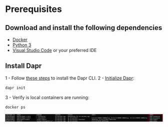 # Prerequisites

## Download and install the following dependencies

- [Docker](https://docs.docker.com/engine/install/)
- [Python 3](https://www.python.org/downloads/)
- [Visual Studio Code](https://code.visualstudio.com/download) or your preferred IDE

## Install Dapr

1 - Follow [these steps](https://docs.dapr.io/getting-started/install-dapr-cli/) to install the Dapr CLI.
2 - [Initialize Dapr](https://docs.dapr.io/getting-started/install-dapr-cli/):

```bash
dapr init
```

3 - Verify is local containers are running:

```bash
docker ps
```

![containers](imgs/docker-ps.png)

